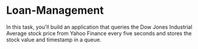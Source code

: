 # Loan-Management
In this task, you'll build an application that queries the Dow Jones Industrial Average stock price from Yahoo Finance every five seconds and stores the stock value and timestamp in a queue. 
